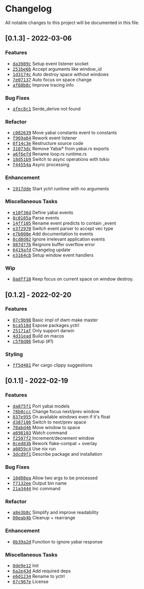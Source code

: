 # Changelog
All notable changes to this project will be documented in this file.

## [0.1.3] - 2022-03-06

### <!-- 0 -->Features

- <a href="https://github.com/tami5/yctrl/commit/da3989c1c036bf9de22b86edbcc35f53440bbd72"><tt>da3989c</tt></a> Setup event listener socket
- <a href="https://github.com/tami5/yctrl/commit/251be6b8e0589a9fac5eeed872e44be2e92941cd"><tt>251be6b</tt></a> Accept arguments like window_id
- <a href="https://github.com/tami5/yctrl/commit/1d3174c52d172ecd7dbda87173c068b1399efc7b"><tt>1d3174c</tt></a> Auto destroy space without windows
- <a href="https://github.com/tami5/yctrl/commit/7e0713788433ebca073bd4fc1881065347fa7fae"><tt>7e07137</tt></a> Auto focus on space change
- <a href="https://github.com/tami5/yctrl/commit/af68b8c7cb88915c8d30ab451b46b717bfdd4042"><tt>af68b8c</tt></a> Improve tracing info

### <!-- 1 -->Bug Fixes

- <a href="https://github.com/tami5/yctrl/commit/afec8c131e04e3dd5d9c77392080e92f1b43fb95"><tt>afec8c1</tt></a> Serde_derive not found

### <!-- 2 -->Refactor

- <a href="https://github.com/tami5/yctrl/commit/c082639b58fa564ae9edbd5b13a7cd9a92deb93c"><tt>c082639</tt></a> Move yabai constants event to constants
- <a href="https://github.com/tami5/yctrl/commit/f969a64f68fad751e29ef0adf5c2ad4bf30b25fd"><tt>f969a64</tt></a> Rework event listener
- <a href="https://github.com/tami5/yctrl/commit/0f14c3ed36bbe4e464d9dc9e0df3ec0075e6a1a4"><tt>0f14c3e</tt></a> Restructure source code
- <a href="https://github.com/tami5/yctrl/commit/31073dcd1e76c04ca08224f09c1d696d248fbf12"><tt>31073dc</tt></a> Remove Yabai* from yabai.rs exports
- <a href="https://github.com/tami5/yctrl/commit/a6f6efd7c32cc5664d215fa4b610d2c972df127c"><tt>a6f6efd</tt></a> Rename loop.rs runtime.rs
- <a href="https://github.com/tami5/yctrl/commit/18d51b92b929f8c9cd5dd5538a95f30767fd34f6"><tt>18d51b9</tt></a> Switch to async operations with tokio
- <a href="https://github.com/tami5/yctrl/commit/f44554a98c3ac42bb0f74b202f14c9a660c92868"><tt>f44554a</tt></a> Async processing

### <!-- 3 -->Enhancement

- <a href="https://github.com/tami5/yctrl/commit/1917ddec9431dd867ca9bc7dbae1f7e0e2151fc5"><tt>1917dde</tt></a> Start yctrl runtime with no arguments

### Miscellaneous Tasks

- <a href="https://github.com/tami5/yctrl/commit/e10f36d75f6b1f9d738175b87bdbb3503ee2b6d8"><tt>e10f36d</tt></a> Define yabai events
- <a href="https://github.com/tami5/yctrl/commit/8c0105ad7c26ff01614c7c2f2091e967da2a122d"><tt>8c0105a</tt></a> Parse events
- <a href="https://github.com/tami5/yctrl/commit/14ff105ad5e3d53ec9697acece9141ab7a052a82"><tt>14ff105</tt></a> Rename event predicts to contain _event
- <a href="https://github.com/tami5/yctrl/commit/e3f2970fa9bb73aa05d1f4383929080b85ff935e"><tt>e3f2970</tt></a> Switch event parser to accept vec<u8> type
- <a href="https://github.com/tami5/yctrl/commit/e7b000e003d70feea014aa00f613a74c4531c4c3"><tt>e7b000e</tt></a> Add documentation to events
- <a href="https://github.com/tami5/yctrl/commit/8cd8d02892cf148312d8f730721b9c8d988fce19"><tt>8cd8d02</tt></a> Ignore irrelevant application events
- <a href="https://github.com/tami5/yctrl/commit/887d77ba7d21fe9458e497356b74d2174e76dbac"><tt>887d77b</tt></a> Reignore buffer overflow error
- <a href="https://github.com/tami5/yctrl/commit/6419afd7793ab47706df8b68c233e6264332a954"><tt>6419afd</tt></a> Changelog update
- <a href="https://github.com/tami5/yctrl/commit/e3164cb9afb51e4b53a4b513e48786e6d0d8dec2"><tt>e3164cb</tt></a> Setup window event handlers

### Wip

- <a href="https://github.com/tami5/yctrl/commit/0adff102ac6418f6332f2bb2657d9883ebe69d84"><tt>0adff10</tt></a> Keep focus on current space on window destroy.

## [0.1.2] - 2022-02-20

### <!-- 0 -->Features

- <a href="https://github.com/tami5/yctrl/commit/07c9b98d463d12d51f6194d851a3e95f83a2b3aa"><tt>07c9b98</tt></a> Basic impl of dwm make master
- <a href="https://github.com/tami5/yctrl/commit/6ca518d5a9e27e2ac182a445eecb73f198ee5764"><tt>6ca518d</tt></a> Expose packages.yctrl
- <a href="https://github.com/tami5/yctrl/commit/25171afa80f3500f6a0e368dfe8c39e7ee9d3528"><tt>25171af</tt></a> Only support darwin
- <a href="https://github.com/tami5/yctrl/commit/4d31eadb30d0c5c292938d9115fb93a526aa09a1"><tt>4d31ead</tt></a> Build on macos
- <a href="https://github.com/tami5/yctrl/commit/c5f8d868637b567dd0503a04cd1b67a7680d46f8"><tt>c5f8d86</tt></a> Setup (#1)

### Styling

- <a href="https://github.com/tami5/yctrl/commit/ff5d48153a435f77d95dae0933fec10d80b0feac"><tt>ff5d481</tt></a> Per cargo clippy suggestions

## [0.1.1] - 2022-02-19

### <!-- 0 -->Features

- <a href="https://github.com/tami5/yctrl/commit/da875f1dbe276bccd28441c3459edd576674d271"><tt>da875f1</tt></a> Port yabai models
- <a href="https://github.com/tami5/yctrl/commit/78b8cccd80b2a8aa473c9494c24f660beec0f7af"><tt>78b8ccc</tt></a> Change focus next/prev window
- <a href="https://github.com/tami5/yctrl/commit/837e955cdef561ee00db85f31864c70746ce7db6"><tt>837e955</tt></a> On available windows even if it's float
- <a href="https://github.com/tami5/yctrl/commit/d38718654c11be6c05bb774d6fb2906d6afd6109"><tt>d387186</tt></a> Switch to next/prev space
- <a href="https://github.com/tami5/yctrl/commit/70abd46a92e4abe1be227edb5d358954dc8f6de4"><tt>70abd46</tt></a> Move window to space
- <a href="https://github.com/tami5/yctrl/commit/a698103860974ed7eb7b8b13d4a3df24a3f92915"><tt>a698103</tt></a> Watch command
- <a href="https://github.com/tami5/yctrl/commit/f2507f22fa43b89afc4318aeb96a07a2057ed9f3"><tt>f2507f2</tt></a> Increment/decrement window
- <a href="https://github.com/tami5/yctrl/commit/8ced83b807d4d5c2c1b2bbfbeed2305a07495592"><tt>8ced83b</tt></a> Rework flake-compat + overlay
- <a href="https://github.com/tami5/yctrl/commit/a0859c4e64dce0878706c96b018ae4b79e026878"><tt>a0859c4</tt></a> Use nix run
- <a href="https://github.com/tami5/yctrl/commit/3dcd9f1a0cc6df0b6281da95d188c401052b1445"><tt>3dcd9f1</tt></a> Describe package and installation

### <!-- 1 -->Bug Fixes

- <a href="https://github.com/tami5/yctrl/commit/10d08ea4b74dc45812182d51f2b56ed502cf49ab"><tt>10d08ea</tt></a> Allow two args to be processed
- <a href="https://github.com/tami5/yctrl/commit/f7132ee1302d914114e5474bc2669f9e0e0af17a"><tt>f7132ee</tt></a> Output bin name
- <a href="https://github.com/tami5/yctrl/commit/21a3444b700c3451e0669d1aa564e65d34790ac0"><tt>21a3444</tt></a> Inc command

### <!-- 2 -->Refactor

- <a href="https://github.com/tami5/yctrl/commit/a8e3b8c32b3a8c0a17923ee1c21c83cc7983c21b"><tt>a8e3b8c</tt></a> Simplify and improve readability
- <a href="https://github.com/tami5/yctrl/commit/00eab4b558bc89bb6f0d04d94e125c23b1309a27"><tt>00eab4b</tt></a> Cleanup + rearrange

### <!-- 3 -->Enhancement

- <a href="https://github.com/tami5/yctrl/commit/0b39a2d87d72c1fd288081961e9f633c4df101d5"><tt>0b39a2d</tt></a> Function to ignore yabai response

### Miscellaneous Tasks

- <a href="https://github.com/tami5/yctrl/commit/0de9e12bfedad07d8662925f67fded13a7bad82c"><tt>0de9e12</tt></a> Init
- <a href="https://github.com/tami5/yctrl/commit/6a2e43da945d025bd1308ef6030905a94e7a8ca8"><tt>6a2e43d</tt></a> Add required deps
- <a href="https://github.com/tami5/yctrl/commit/e6d123425c59e86e36b4c4bcda090f8c66b34337"><tt>e6d1234</tt></a> Rename to yctrl
- <a href="https://github.com/tami5/yctrl/commit/67c967e9d36fbbe5db554eef37848347f23abab6"><tt>67c967e</tt></a> License

<!-- generated by git-cliff -->
